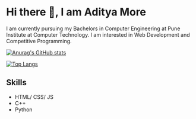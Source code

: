 # Hi there 👋, I am Aditya More

I am currently pursuing my Bachelors in Computer Engineering at Pune Institute at Computer Technology. I am interested in Web Development and Competitive Programming.

[![Anurag's GitHub stats](https://github-readme-stats.vercel.app/api?username=AdityaMore7000&show_icons=true&theme=tokyonight)](https://github.com/anuraghazra/github-readme-stats)

[![Top Langs](https://github-readme-stats.vercel.app/api/top-langs/?username=AdityaMore7000&langs_count=8)](https://github.com/anuraghazra/github-readme-stats)

## Skills
* HTML/ CSS/ JS
* C++
* Python
<!--
**AdityaMore7000/AdityaMore7000** is a ✨ _special_ ✨ repository because its `README.md` (this file) appears on your GitHub profile.

Here are some ideas to get you started:

- 🔭 I’m currently working on ...
- 🌱 I’m currently learning ...
- 👯 I’m looking to collaborate on ...
- 🤔 I’m looking for help with ...
- 💬 Ask me about ...
- 📫 How to reach me: ...
- 😄 Pronouns: ...
- ⚡ Fun fact: ...
-->
